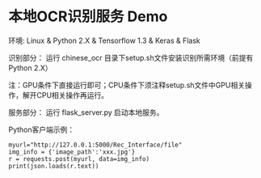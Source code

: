 # 本地OCR识别服务 Demo

环境: Linux & Python 2.X & Tensorflow 1.3 & Keras & Flask

识别部分：
运行 chinese_ocr 目录下setup.sh文件安装识别所需环境（前提有Python 2.X）

注：GPU条件下直接运行即可；CPU条件下须注释setup.sh文件中GPU相关操作，解开CPU相关操作再运行。

服务部分：
运行 flask_server.py 启动本地服务。

Python客户端示例：
```
myurl="http://127.0.0.1:5000/Rec_Interface/file"
img_info = {'image_path':'xxx.jpg'}
r = requests.post(myurl, data=img_info)
print(json.loads(r.text))
```
